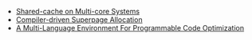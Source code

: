 * [Shared-cache on Multi-core Systems](shared_cache_multi_core.php)
* [Compiler-driven Superpage Allocation](compiler_driven_superpage.php)
* [A Multi-Language Environment For Programmable Code Optimization](doe_tools.php)
